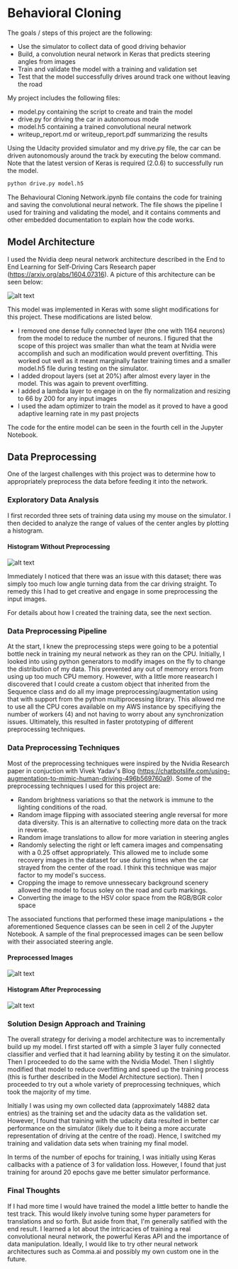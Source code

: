 

[//]: # (Image References)

[image1]: ./img/nvidia_net.png "Model Visualization"
[image2]: ./img/hist1.png "Histogram With Preprocessing"
[image3]: ./img/preprocessed_images.png "Preprocessed Images"
[image4]: ./img/hist2.png "Histogram Without Preprocessing"

# **Behavioral Cloning**

The goals / steps of this project are the following:
* Use the simulator to collect data of good driving behavior
* Build, a convolution neural network in Keras that predicts steering angles from images
* Train and validate the model with a training and validation set
* Test that the model successfully drives around track one without leaving the road

My project includes the following files:
* model.py containing the script to create and train the model
* drive.py for driving the car in autonomous mode
* model.h5 containing a trained convolutional neural network
* writeup_report.md or writeup_report.pdf summarizing the results

Using the Udacity provided simulator and my drive.py file, the car can be driven autonomously around the track by executing the below command. Note that the latest version of Keras is required (2.0.6) to successfully run the model.

```sh
python drive.py model.h5
```

The Behavioural Cloning Network.ipynb file contains the code for training and saving the convolutional neural network. The file shows the pipeline I used for training and validating the model, and it contains comments and other embedded documentation to explain how the code works.

## Model Architecture

I used the Nvidia deep neural network architecture described in the End to End Learning for Self-Driving Cars Research paper (https://arxiv.org/abs/1604.07316). A picture of this architecture can be seen below:

![alt text][image1]

This model was implemented in Keras with some slight modifications for this project. These modifications are listed below.

- I removed one dense fully connected layer (the one with 1164 neurons) from the model to reduce the number of neurons. I figured that the scope of this project was smaller than what the team at Nvidia were accomplish and such an modification would prevent overfitting. This worked out well as it meant marginally faster training times and a smaller model.h5 file during testing on the simulator.
- I added dropout layers (set at 20%) after almost every layer in the model. This was again to prevent overfitting.
- I added a lambda layer to engage in on the fly normalization and resizing to 66 by 200 for any input images
- I used the adam optimizer to train the model as it proved to have a good adaptive learning rate in my past projects

The code for the entire model can be seen in the fourth cell in the Jupyter Notebook.


## Data Preprocessing

One of the largest challenges with this project was to determine how to appropriately preprocess the data before feeding it into the network.

### Exploratory Data Analysis

I first recorded three sets of training data using my mouse on the simulator. I then decided to analyze the range of values of the center angles by plotting a histogram.
#### Histogram Without Preprocessing
![alt text][image4]

Immediately I noticed that there was an issue with this dataset; there was simply too much low angle turning data from the car driving straight. To remedy this I had to get creative and engage in some preprocessing the input images.

For details about how I created the training data, see the next section.

### Data Preprocessing Pipeline

At the start, I knew the preprocessing steps were going to be a potential bottle neck in training my neural network as they ran on the CPU. Initially, I looked into using python generators to modify images on the fly to change the distribution of my data. This prevented any out of memory errors from using up too much CPU memory. However, with a little more reasearch I discovered that I could create a custom object that inherited from the Sequence class and do all my image preprocessing/augmentation using that with support from the python multiprocessing library. This allowed me to use all the CPU cores available on my AWS instance by specifiying the number of workers (4) and not having to worry about any synchronization issues. Ultimately, this resulted in faster prototyping of different preprocessing techniques.

### Data Preprocessing Techniques

Most of the preprocessing techniques were inspired by the Nvidia Research paper in conjuction with Vivek Yadav's Blog (https://chatbotslife.com/using-augmentation-to-mimic-human-driving-496b569760a9). Some of the preprocessing techniques I used for this project are:
- Random brightness variations so that the network is immune to the lighting conditions of the road.
- Random image flipping with associated steering angle reversal for more data diversity. This is an alternative to collecting more data on the track in reverse.
- Random image translations to allow for more variation in steering angles
- Randomly selecting the right or left camera images and compensating with a 0.25 offset appropriately. This allowed me to include some recovery images in the dataset for use during times when the car strayed from the center of the road. I think this technique was major factor to my model's success.
- Cropping the image to remove unnessecary background scenery allowed the model to focus soley on the road and curb markings.
- Converting the image to the HSV color space from the RGB/BGR color space

The associated functions that performed these image manipulations + the aforementioned Sequence classes can be seen in cell 2 of the Jupyter Notebook. A sample of the final preprocessed images can be seen bellow with their associated steering angle.

#### Preprocessed Images
![alt text][image3]

#### Histogram After Preprocessing

![alt text][image2]

### Solution Design Approach and Training

The overall strategy for deriving a model architecture was to incrementally build up my model. I first started off with a simple 3 layer fully connected classifier and verfied that it had learning ability by testing it on the simulator. Then I proceeded to do the same with the Nvidia Model. Then I slightly modified that model to reduce overfitting and speed up the training process (this is further described in the Model Architecture section). Then I proceeded to try out a whole variety of preprocessing techniques, which took the majority of my time.

Initially I was using my own collected data (approximately 14882 data entries) as the training set and the udacity data as the validation set. However, I found that training with the udacity data resulted in better car performance on the simulator (likely due to it being a more accurate representation of driving at the centre of the road). Hence, I switched my training and validation data sets when training my final model.

In terms of the number of epochs for training, I was initially using Keras callbacks with a patience of 3 for validation loss. However, I found that just training for around 20 epochs gave me better simulator performance.

### Final Thoughts

If I had more time I would have trained the model a little better to handle the test track. This would likely involve tuning some hyper parameters for translations and so forth. But aside from that, I'm generally satified with the end result. I learned a lot about the intricacies of training a real convolutional neural network, the powerful Keras API and the importance of data manipulation. Ideally, I would like to try other neural network architectures such as Comma.ai and possibly my own custom one in the future.